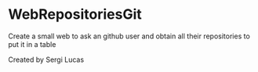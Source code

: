 # WebRepositoriesGit
Create a small web to ask an github user and obtain all their repositories to put it in a table

Created by Sergi Lucas 

